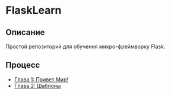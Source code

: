 # FlaskLearn

## Описание

Простой репозиторий для обучения микро-фреймворку Flask.

## Процесс

- [Глава 1: Привет Мир!](https://habr.com/ru/post/346306/)
- [Глава 2: Шаблоны](https://habr.com/ru/post/346340/)

